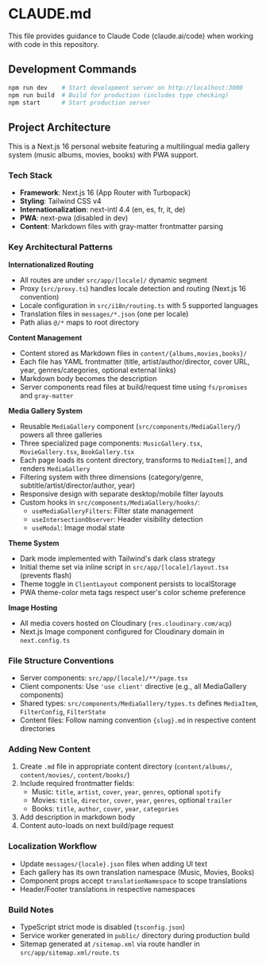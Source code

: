 # CLAUDE.md

This file provides guidance to Claude Code (claude.ai/code) when working with code in this repository.

## Development Commands

```bash
npm run dev    # Start development server on http://localhost:3000
npm run build  # Build for production (includes type checking)
npm start      # Start production server
```

## Project Architecture

This is a Next.js 16 personal website featuring a multilingual media gallery system (music albums, movies, books) with PWA support.

### Tech Stack

- **Framework**: Next.js 16 (App Router with Turbopack)
- **Styling**: Tailwind CSS v4
- **Internationalization**: next-intl 4.4 (en, es, fr, it, de)
- **PWA**: next-pwa (disabled in dev)
- **Content**: Markdown files with gray-matter frontmatter parsing

### Key Architectural Patterns

**Internationalized Routing**

- All routes are under `src/app/[locale]/` dynamic segment
- Proxy (`src/proxy.ts`) handles locale detection and routing (Next.js 16 convention)
- Locale configuration in `src/i18n/routing.ts` with 5 supported languages
- Translation files in `messages/*.json` (one per locale)
- Path alias `@/*` maps to root directory

**Content Management**

- Content stored as Markdown files in `content/{albums,movies,books}/`
- Each file has YAML frontmatter (title, artist/author/director, cover URL, year, genres/categories, optional external links)
- Markdown body becomes the description
- Server components read files at build/request time using `fs/promises` and `gray-matter`

**Media Gallery System**

- Reusable `MediaGallery` component (`src/components/MediaGallery/`) powers all three galleries
- Three specialized page components: `MusicGallery.tsx`, `MovieGallery.tsx`, `BookGallery.tsx`
- Each page loads its content directory, transforms to `MediaItem[]`, and renders `MediaGallery`
- Filtering system with three dimensions (category/genre, subtitle/artist/director/author, year)
- Responsive design with separate desktop/mobile filter layouts
- Custom hooks in `src/components/MediaGallery/hooks/`:
  - `useMediaGalleryFilters`: Filter state management
  - `useIntersectionObserver`: Header visibility detection
  - `useModal`: Image modal state

**Theme System**

- Dark mode implemented with Tailwind's dark class strategy
- Initial theme set via inline script in `src/app/[locale]/layout.tsx` (prevents flash)
- Theme toggle in `ClientLayout` component persists to localStorage
- PWA theme-color meta tags respect user's color scheme preference

**Image Hosting**

- All media covers hosted on Cloudinary (`res.cloudinary.com/acp`)
- Next.js Image component configured for Cloudinary domain in `next.config.ts`

### File Structure Conventions

- Server components: `src/app/[locale]/**/page.tsx`
- Client components: Use `'use client'` directive (e.g., all MediaGallery components)
- Shared types: `src/components/MediaGallery/types.ts` defines `MediaItem`, `FilterConfig`, `FilterState`
- Content files: Follow naming convention `{slug}.md` in respective content directories

### Adding New Content

1. Create `.md` file in appropriate content directory (`content/albums/`, `content/movies/`, `content/books/`)
2. Include required frontmatter fields:
   - Music: `title`, `artist`, `cover`, `year`, `genres`, optional `spotify`
   - Movies: `title`, `director`, `cover`, `year`, `genres`, optional `trailer`
   - Books: `title`, `author`, `cover`, `year`, `categories`
3. Add description in markdown body
4. Content auto-loads on next build/page request

### Localization Workflow

- Update `messages/{locale}.json` files when adding UI text
- Each gallery has its own translation namespace (Music, Movies, Books)
- Component props accept `translationNamespace` to scope translations
- Header/Footer translations in respective namespaces

### Build Notes

- TypeScript strict mode is disabled (`tsconfig.json`)
- Service worker generated in `public/` directory during production build
- Sitemap generated at `/sitemap.xml` via route handler in `src/app/sitemap.xml/route.ts`
